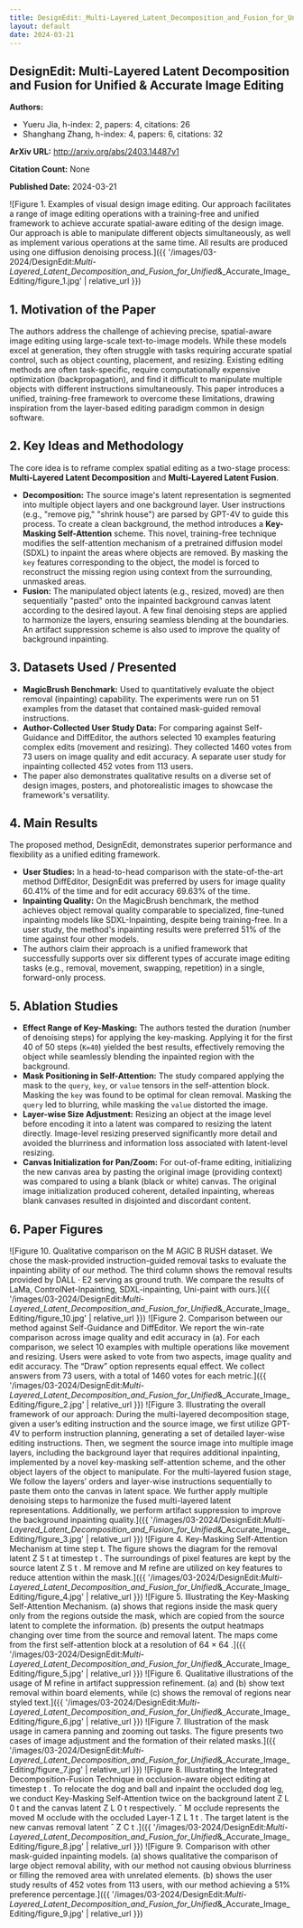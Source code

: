 ```yaml
---
title: DesignEdit:_Multi-Layered_Latent_Decomposition_and_Fusion_for_Unified_&_Accurate_Image_Editing
layout: default
date: 2024-03-21
---
```

## DesignEdit: Multi-Layered Latent Decomposition and Fusion for Unified & Accurate Image Editing
**Authors:**
- Yueru Jia, h-index: 2, papers: 4, citations: 26
- Shanghang Zhang, h-index: 4, papers: 6, citations: 32

**ArXiv URL:** http://arxiv.org/abs/2403.14487v1

**Citation Count:** None

**Published Date:** 2024-03-21

![Figure 1. Examples of visual design image editing. Our approach facilitates a range of image editing operations with a training-free and unified framework to achieve accurate spatial-aware editing of the design image. Our approach is able to manipulate different objects simultaneously, as well as implement various operations at the same time. All results are produced using one diffusion denoising process.]({{ '/images/03-2024/DesignEdit:_Multi-Layered_Latent_Decomposition_and_Fusion_for_Unified_&_Accurate_Image_Editing/figure_1.jpg' | relative_url }})
## 1. Motivation of the Paper
The authors address the challenge of achieving precise, spatial-aware image editing using large-scale text-to-image models. While these models excel at generation, they often struggle with tasks requiring accurate spatial control, such as object counting, placement, and resizing. Existing editing methods are often task-specific, require computationally expensive optimization (backpropagation), and find it difficult to manipulate multiple objects with different instructions simultaneously. This paper introduces a unified, training-free framework to overcome these limitations, drawing inspiration from the layer-based editing paradigm common in design software.

## 2. Key Ideas and Methodology
The core idea is to reframe complex spatial editing as a two-stage process: **Multi-Layered Latent Decomposition** and **Multi-Layered Latent Fusion**.

*   **Decomposition:** The source image's latent representation is segmented into multiple object layers and one background layer. User instructions (e.g., "remove pig," "shrink house") are parsed by GPT-4V to guide this process. To create a clean background, the method introduces a **Key-Masking Self-Attention** scheme. This novel, training-free technique modifies the self-attention mechanism of a pretrained diffusion model (SDXL) to inpaint the areas where objects are removed. By masking the `key` features corresponding to the object, the model is forced to reconstruct the missing region using context from the surrounding, unmasked areas.
*   **Fusion:** The manipulated object latents (e.g., resized, moved) are then sequentially "pasted" onto the inpainted background canvas latent according to the desired layout. A few final denoising steps are applied to harmonize the layers, ensuring seamless blending at the boundaries. An artifact suppression scheme is also used to improve the quality of background inpainting.

## 3. Datasets Used / Presented
*   **MagicBrush Benchmark:** Used to quantitatively evaluate the object removal (inpainting) capability. The experiments were run on 51 examples from the dataset that contained mask-guided removal instructions.
*   **Author-Collected User Study Data:** For comparing against Self-Guidance and DiffEditor, the authors selected 10 examples featuring complex edits (movement and resizing). They collected 1460 votes from 73 users on image quality and edit accuracy. A separate user study for inpainting collected 452 votes from 113 users.
*   The paper also demonstrates qualitative results on a diverse set of design images, posters, and photorealistic images to showcase the framework's versatility.

## 4. Main Results
The proposed method, DesignEdit, demonstrates superior performance and flexibility as a unified editing framework.

*   **User Studies:** In a head-to-head comparison with the state-of-the-art method DiffEditor, DesignEdit was preferred by users for image quality 60.41% of the time and for edit accuracy 69.63% of the time.
*   **Inpainting Quality:** On the MagicBrush benchmark, the method achieves object removal quality comparable to specialized, fine-tuned inpainting models like SDXL-Inpainting, despite being training-free. In a user study, the method's inpainting results were preferred 51% of the time against four other models.
*   The authors claim their approach is a unified framework that successfully supports over six different types of accurate image editing tasks (e.g., removal, movement, swapping, repetition) in a single, forward-only process.

## 5. Ablation Studies
*   **Effect Range of Key-Masking:** The authors tested the duration (number of denoising steps) for applying the key-masking. Applying it for the first 40 of 50 steps (`K=40`) yielded the best results, effectively removing the object while seamlessly blending the inpainted region with the background.
*   **Mask Positioning in Self-Attention:** The study compared applying the mask to the `query`, `key`, or `value` tensors in the self-attention block. Masking the `key` was found to be optimal for clean removal. Masking the `query` led to blurring, while masking the `value` distorted the image.
*   **Layer-wise Size Adjustment:** Resizing an object at the image level before encoding it into a latent was compared to resizing the latent directly. Image-level resizing preserved significantly more detail and avoided the blurriness and information loss associated with latent-level resizing.
*   **Canvas Initialization for Pan/Zoom:** For out-of-frame editing, initializing the new canvas area by pasting the original image (providing context) was compared to using a blank (black or white) canvas. The original image initialization produced coherent, detailed inpainting, whereas blank canvases resulted in disjointed and discordant content.

## 6. Paper Figures
![Figure 10. Qualitative comparison on the M AGIC B RUSH dataset. We chose the mask-provided instruction-guided removal tasks to evaluate the inpainting ability of our method. The third column shows the removal results provided by DALL · E2 serving as ground truth. We compare the results of LaMa, ControlNet-Inpainting, SDXL-inpainting, Uni-paint with ours.]({{ '/images/03-2024/DesignEdit:_Multi-Layered_Latent_Decomposition_and_Fusion_for_Unified_&_Accurate_Image_Editing/figure_10.jpg' | relative_url }})
![Figure 2. Comparison between our method against Self-Guidance and DiffEditor. We report the win-rate comparison across image quality and edit accuracy in (a). For each comparison, we select 10 examples with multiple operations like movement and resizing. Users were asked to vote from two aspects, image quality and edit accuracy. The “Draw” option represents equal effect. We collect answers from 73 users, with a total of 1460 votes for each metric.]({{ '/images/03-2024/DesignEdit:_Multi-Layered_Latent_Decomposition_and_Fusion_for_Unified_&_Accurate_Image_Editing/figure_2.jpg' | relative_url }})
![Figure 3. Illustrating the overall framework of our approach: During the multi-layered decomposition stage, given a user’s editing instruction and the source image, we first utilize GPT-4V to perform instruction planning, generating a set of detailed layer-wise editing instructions. Then, we segment the source image into multiple image layers, including the background layer that requires additional inpainting, implemented by a novel key-masking self-attention scheme, and the other object layers of the object to manipulate. For the multi-layered fusion stage, We follow the layers’ orders and layer-wise instructions sequentially to paste them onto the canvas in latent space. We further apply multiple denoising steps to harmonize the fused multi-layered latent representations. Additionally, we perform artifact suppression to improve the background inpainting quality.]({{ '/images/03-2024/DesignEdit:_Multi-Layered_Latent_Decomposition_and_Fusion_for_Unified_&_Accurate_Image_Editing/figure_3.jpg' | relative_url }})
![Figure 4. Key-Masking Self-Attention Mechanism at time step t. The figure shows the diagram for the removal latent Z S t at timestep t . The surroundings of pixel features are kept by the source latent Z S t . M remove and M refine are utilized on key features to reduce attention within the mask.]({{ '/images/03-2024/DesignEdit:_Multi-Layered_Latent_Decomposition_and_Fusion_for_Unified_&_Accurate_Image_Editing/figure_4.jpg' | relative_url }})
![Figure 5. Illustrating the Key-Masking Self-Attention Mechanism. (a) shows that regions inside the mask query only from the regions outside the mask, which are copied from the source latent to complete the information. (b) presents the output heatmaps changing over time from the source and removal latent. The maps come from the first self-attention block at a resolution of 64 × 64 .]({{ '/images/03-2024/DesignEdit:_Multi-Layered_Latent_Decomposition_and_Fusion_for_Unified_&_Accurate_Image_Editing/figure_5.jpg' | relative_url }})
![Figure 6. Qualitative illustrations of the usage of M refine in artifact suppression refinement. (a) and (b) show text removal within board elements, while (c) shows the removal of regions near styled text.]({{ '/images/03-2024/DesignEdit:_Multi-Layered_Latent_Decomposition_and_Fusion_for_Unified_&_Accurate_Image_Editing/figure_6.jpg' | relative_url }})
![Figure 7. Illustration of the mask usage in camera panning and zooming out tasks. The figure presents two cases of image adjustment and the formation of their related masks.]({{ '/images/03-2024/DesignEdit:_Multi-Layered_Latent_Decomposition_and_Fusion_for_Unified_&_Accurate_Image_Editing/figure_7.jpg' | relative_url }})
![Figure 8. Illustrating the Integrated Decomposition-Fusion Technique in occlusion-aware object editing at timestep t . To relocate the dog and ball and inpaint the occluded dog leg, we conduct Key-Masking Self-Attention twice on the background latent Z L 0 t and the canvas latent Z L 0 t respectively. ˆ M occlude represents the moved M occlude with the occluded Layer-1 Z L 1 t . The target latent is the new canvas removal latent ˆ Z C t .]({{ '/images/03-2024/DesignEdit:_Multi-Layered_Latent_Decomposition_and_Fusion_for_Unified_&_Accurate_Image_Editing/figure_8.jpg' | relative_url }})
![Figure 9. Comparison with other mask-guided inpainting models. (a) shows qualitative the comparison of large object removal ability, with our method not causing obvious blurriness or filling the removed area with unrelated elements. (b) shows the user study results of 452 votes from 113 users, with our method achieving a 51% preference percentage.]({{ '/images/03-2024/DesignEdit:_Multi-Layered_Latent_Decomposition_and_Fusion_for_Unified_&_Accurate_Image_Editing/figure_9.jpg' | relative_url }})
